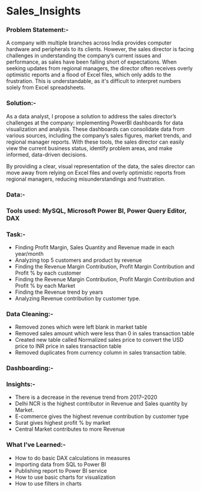 # Sales_Insights

### Problem Statement:-

A company with multiple branches across India provides computer hardware and peripherals to its clients.
However, the sales director is facing challenges in understanding the company’s current issues and performance,
as sales have been falling short of expectations. When seeking updates from regional managers, 
the director often receives overly optimistic reports and a flood of Excel files, 
which only adds to the frustration. 
This is understandable, as it's difficult to interpret numbers solely from Excel spreadsheets.

### Solution:-

As a data analyst, I propose a solution to address the sales director’s challenges at the company:
implementing PowerBI dashboards for data visualization and analysis. These dashboards can consolidate data
from various sources, including the company’s sales figures, market trends, and regional manager reports.
With these tools, the sales director can easily view the current business status, identify problem areas, 
and make informed, data-driven decisions.

By providing a clear, visual representation of the data, the sales director can move away from relying on 
Excel files and overly optimistic reports from regional managers, reducing misunderstandings and frustration.

### Data:-



### Tools used: MySQL, Microsoft Power BI, Power Query Editor, DAX

### Task:-

- Finding Profit Margin, Sales Quantity and Revenue made in each year/month
- Analyzing top 5 customers and product by revenue
- Finding the Revenue Margin Contribution, Profit Margin Contribution and Profit % by each customer
- Finding the Revenue Margin Contribution, Profit Margin Contribution and Profit % by each Market
- Finding the Revenue trend by years
- Analyzing Revenue contribution by customer type.

### Data Cleaning:-

- Removed zones which were left blank in market table
- Removed sales amount which were less than 0 in sales transaction table
- Created new table called Normalized sales price to convert the USD price to INR price in sales transaction table
- Removed duplicates from currency column in sales transaction table.

### Dashboarding:-





### Insights:-

- There is a decrease in the revenue trend from 2017–2020
- Delhi NCR is the highest contributor in Revenue and Sales quantity by Market.
- E-commerce gives the highest revenue contribution by customer type
- Surat gives highest profit % by market
- Central Market contributes to more Revenue

### What I’ve Learned:-

- How to do basic DAX calculations in measures
- Importing data from SQL to Power BI
- Publishing report to Power BI service
- How to use basic charts for visualization
- How to use filters in charts



